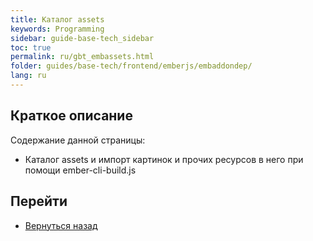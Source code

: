```yaml
---
title: Каталог assets
keywords: Programming
sidebar: guide-base-tech_sidebar
toc: true
permalink: ru/gbt_embassets.html
folder: guides/base-tech/frontend/emberjs/embaddondep/
lang: ru
---
```


## Краткое описание

Содержание данной страницы:

* Каталог assets и импорт картинок и прочих ресурсов в него при помощи ember-cli-build.js

## Перейти

* [Вернуться назад](gbt_emberjs.html)